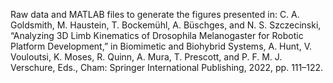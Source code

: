 Raw data and MATLAB files to generate the figures presented in: 
C. A. Goldsmith, M. Haustein, T. Bockemühl, A. Büschges, and N. S. Szczecinski, “Analyzing 3D Limb Kinematics of Drosophila Melanogaster for Robotic Platform Development,” in Biomimetic and Biohybrid Systems, A. Hunt, V. Vouloutsi, K. Moses, R. Quinn, A. Mura, T. Prescott, and P. F. M. J. Verschure, Eds., Cham: Springer International Publishing, 2022, pp. 111–122.

